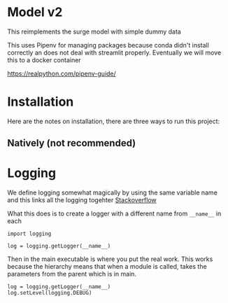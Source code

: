 # Model v2
This reimplements the surge model with simple dummy data

This uses Pipenv for managing packages because conda didn't install correctly an
does not deal with streamlit properly. Eventually we will move this to a docker
container

https://realpython.com/pipenv-guide/

# Installation

Here are the notes on installation, there are three ways to run this project:

## Natively (not recommended)




# Logging

We define logging somewhat magically by using the same variable name and this
links all the logging togehter [Stackoverflow](https://stackoverflow.com/questions/40495083/using-python-logging-from-multiple-modules-with-writing-to-a-file-and-rotatingfi)

What this does is to create a logger with a different name from `__name__` in
each

```
import logging

log = logging.getLogger(__name__)
```

Then in the main executable is where you put the real work. This works because
the hierarchy means that when a module is called, takes the parameters from the
parent which is in main.

```
log = logging.getLogger(__name__)
log.setLevel(logging.DEBUG)
```
